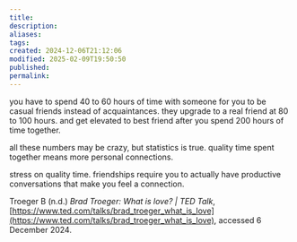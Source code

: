 ```yaml
---
title: 
description: 
aliases: 
tags: 
created: 2024-12-06T21:12:06
modified: 2025-02-09T19:50:50
published: 
permalink: 
---
```




you have to spend 40 to 60 hours of time with someone for you to be casual friends instead of acquaintances. they upgrade to a real friend at 80 to 100 hours. and get elevated to best friend after you spend 200 hours of time together.


all these numbers may be crazy, but statistics is true. quality time spent together means more personal connections.

stress on quality time. friendships require you to actually have productive conversations that make you feel a connection.



Troeger B (n.d.) _Brad Troeger: What is love? | TED Talk_, [https://www.ted.com/talks/brad_troeger_what_is_love](https://www.ted.com/talks/brad_troeger_what_is_love), accessed 6 December 2024.
